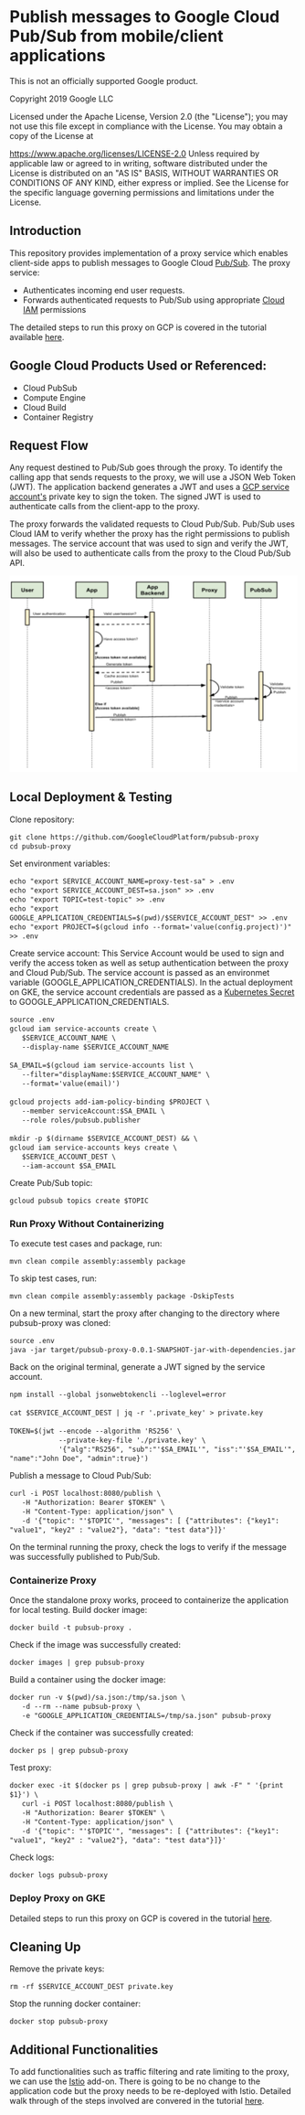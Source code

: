 # Publish messages to Google Cloud Pub/Sub from mobile/client applications

This is not an officially supported Google product.

Copyright 2019 Google LLC

Licensed under the Apache License, Version 2.0 (the "License"); you may not use this file except in compliance with the License. You may obtain a copy of the License at

https://www.apache.org/licenses/LICENSE-2.0
Unless required by applicable law or agreed to in writing, software distributed under the License is distributed on an "AS IS" BASIS, WITHOUT WARRANTIES OR CONDITIONS OF ANY KIND, either express or implied. See the License for the specific language governing permissions and limitations under the License.

## Introduction
This repository provides implementation of a proxy service which enables client-side apps to publish messages to Google Cloud [Pub/Sub](https://cloud.google.com/pubsub/docs/overview). The proxy service:
- Authenticates incoming end user requests. 
- Forwards authenticated requests to Pub/Sub using appropriate [Cloud IAM](https://cloud.google.com/iam/docs/overview) permissions

The detailed steps to run this proxy on GCP is covered in the tutorial available [here]().

## Google Cloud Products Used or Referenced:
- Cloud PubSub
- Compute Engine
- Cloud Build 
- Container Registry

## Request Flow
Any request destined to Pub/Sub goes through the proxy. To identify the calling app that sends requests to the proxy, we will use a JSON Web Token (JWT). The application backend generates a JWT and uses a [GCP service account's](https://cloud.google.com/iam/docs/understanding-service-accounts) private key to sign the token. The signed JWT is used to authenticate calls from the client-app to the proxy. 

The proxy forwards the validated requests to Cloud Pub/Sub. Pub/Sub uses Cloud IAM to verify whether the proxy has the right permissions to publish messages. The service account that was used to sign and verify the JWT, will also be used to authenticate calls from the proxy to the Cloud Pub/Sub API.

![Alt text](img/requestflow.png?raw=true)

## Local Deployment & Testing
Clone repository:
```
git clone https://github.com/GoogleCloudPlatform/pubsub-proxy 
cd pubsub-proxy
```
Set environment variables:
```
echo "export SERVICE_ACCOUNT_NAME=proxy-test-sa" > .env
echo "export SERVICE_ACCOUNT_DEST=sa.json" >> .env
echo "export TOPIC=test-topic" >> .env
echo "export GOOGLE_APPLICATION_CREDENTIALS=$(pwd)/$SERVICE_ACCOUNT_DEST" >> .env
echo "export PROJECT=$(gcloud info --format='value(config.project)')" >> .env
```

Create service account:
This Service Account would be used to sign and verify the access token as well as setup authentication between the proxy and Cloud Pub/Sub. The service account is passed as an environmet variable (GOOGLE_APPLICATION_CREDENTIALS). In the actual deployment on GKE, the service account credentials are passed as a [Kubernetes Secret](https://kubernetes.io/docs/concepts/configuration/secret/) to GOOGLE_APPLICATION_CREDENTIALS.
```
source .env
gcloud iam service-accounts create \
   $SERVICE_ACCOUNT_NAME \
   --display-name $SERVICE_ACCOUNT_NAME

SA_EMAIL=$(gcloud iam service-accounts list \
   --filter="displayName:$SERVICE_ACCOUNT_NAME" \
   --format='value(email)')

gcloud projects add-iam-policy-binding $PROJECT \
   --member serviceAccount:$SA_EMAIL \
   --role roles/pubsub.publisher

mkdir -p $(dirname $SERVICE_ACCOUNT_DEST) && \
gcloud iam service-accounts keys create \
   $SERVICE_ACCOUNT_DEST \
   --iam-account $SA_EMAIL
```
Create Pub/Sub topic:
```
gcloud pubsub topics create $TOPIC
```
### Run Proxy Without Containerizing
To execute test cases and package, run:
```
mvn clean compile assembly:assembly package
```
To skip test cases, run:
```
mvn clean compile assembly:assembly package -DskipTests
```
On a new terminal, start the proxy after changing to the directory where pubsub-proxy was cloned:
```
source .env
java -jar target/pubsub-proxy-0.0.1-SNAPSHOT-jar-with-dependencies.jar 
```
Back on the original terminal, generate a JWT signed by the service account. 
```
npm install --global jsonwebtokencli --loglevel=error

cat $SERVICE_ACCOUNT_DEST | jq -r '.private_key' > private.key

TOKEN=$(jwt --encode --algorithm 'RS256' \
            --private-key-file './private.key' \
            '{"alg":"RS256", "sub":"'$SA_EMAIL'", "iss":"'$SA_EMAIL'", "name":"John Doe", "admin":true}')
```
Publish a message to Cloud Pub/Sub:
```
curl -i POST localhost:8080/publish \
   -H "Authorization: Bearer $TOKEN" \
   -H "Content-Type: application/json" \
   -d '{"topic": "'$TOPIC'", "messages": [ {"attributes": {"key1": "value1", "key2" : "value2"}, "data": "test data"}]}'
```
On the terminal running the proxy, check the logs to verify if the message was successfully published to Pub/Sub.

### Containerize Proxy
Once the standalone proxy works, proceed to containerize the application for local testing.
Build docker image:
```
docker build -t pubsub-proxy .
```
Check if the image was successfully created:
```
docker images | grep pubsub-proxy
```
Build a container using the docker image:
```
docker run -v $(pwd)/sa.json:/tmp/sa.json \
   -d --rm --name pubsub-proxy \
   -e "GOOGLE_APPLICATION_CREDENTIALS=/tmp/sa.json" pubsub-proxy
```
Check if the container was successfully created:
```
docker ps | grep pubsub-proxy
```
Test proxy:
```
docker exec -it $(docker ps | grep pubsub-proxy | awk -F" " '{print $1}') \
   curl -i POST localhost:8080/publish \
   -H "Authorization: Bearer $TOKEN" \
   -H "Content-Type: application/json" \
   -d '{"topic": "'$TOPIC'", "messages": [ {"attributes": {"key1": "value1", "key2" : "value2"}, "data": "test data"}]}'
```
Check logs:
```
docker logs pubsub-proxy
```
### Deploy Proxy on GKE
Detailed steps to run this proxy on GCP is covered in the tutorial [here]().

## Cleaning Up
Remove the private keys:
```
rm -rf $SERVICE_ACCOUNT_DEST private.key 
```
Stop the running docker container:
```
docker stop pubsub-proxy
```
## Additional Functionalities
To add functionalities such as traffic filtering and rate limiting to the proxy, we can use the [Istio](https://istio.io) add-on. There is going to be no change to the application code but the proxy needs to be re-deployed with Istio. Detailed walk through of the steps involved are convered in the tutorial [here](). 

